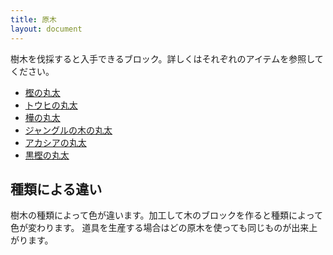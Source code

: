 ```yaml
---
title: 原木
layout: document
---
```

樹木を伐採すると入手できるブロック。詳しくはそれぞれのアイテムを参照してください。

- [樫の丸太](樫の丸太)
- [トウヒの丸太](トウヒの丸太)
- [樺の丸太](樺の丸太)
- [ジャングルの木の丸太](ジャングルの木の丸太)
- [アカシアの丸太](アカシアの丸太)
- [黒樫の丸太](黒樫の丸太)

## 種類による違い

樹木の種類によって色が違います。加工して木のブロックを作ると種類によって色が変わります。
道具を生産する場合はどの原木を使っても同じものが出来上がります。
